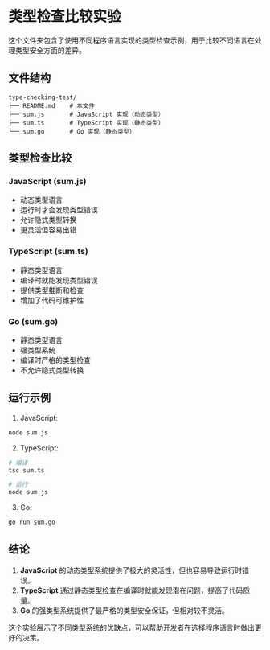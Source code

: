 # 类型检查比较实验

这个文件夹包含了使用不同程序语言实现的类型检查示例，用于比较不同语言在处理类型安全方面的差异。

## 文件结构

```
type-checking-test/
├── README.md    # 本文件
├── sum.js       # JavaScript 实现（动态类型）
├── sum.ts       # TypeScript 实现（静态类型）
└── sum.go       # Go 实现（静态类型）
```

## 类型检查比较

### JavaScript (sum.js)

- 动态类型语言
- 运行时才会发现类型错误
- 允许隐式类型转换
- 更灵活但容易出错

### TypeScript (sum.ts)

- 静态类型语言
- 编译时就能发现类型错误
- 提供类型推断和检查
- 增加了代码可维护性

### Go (sum.go)

- 静态类型语言
- 强类型系统
- 编译时严格的类型检查
- 不允许隐式类型转换

## 运行示例

1. JavaScript:

```bash
node sum.js
```

2. TypeScript:

```bash
# 编译
tsc sum.ts

# 运行
node sum.js
```

3. Go:

```bash
go run sum.go
```

## 结论

1. **JavaScript** 的动态类型系统提供了极大的灵活性，但也容易导致运行时错误。
2. **TypeScript** 通过静态类型检查在编译时就能发现潜在问题，提高了代码质量。
3. **Go** 的强类型系统提供了最严格的类型安全保证，但相对较不灵活。

这个实验展示了不同类型系统的优缺点，可以帮助开发者在选择程序语言时做出更好的决策。

